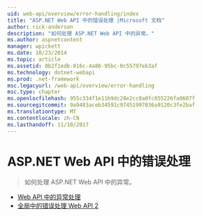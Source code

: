 ```yaml
---
uid: web-api/overview/error-handling/index
title: "ASP.NET Web API 中的错误处理 |Microsoft 文档"
author: rick-anderson
description: "如何处理 ASP.NET Web API 中的异常。"
ms.author: aspnetcontent
manager: wpickett
ms.date: 10/23/2014
ms.topic: article
ms.assetid: 0b2f1edb-816c-4a86-95bc-0c55797eb3af
ms.technology: dotnet-webapi
ms.prod: .net-framework
msc.legacyurl: /web-api/overview/error-handling
msc.type: chapter
ms.openlocfilehash: 955c334f1e11b9dc28e2cc0a0fc055226fa0607f
ms.sourcegitcommit: 9a9483aceb34591c97451997036a9120c3fe2baf
ms.translationtype: MT
ms.contentlocale: zh-CN
ms.lasthandoff: 11/10/2017
---
```

<a name="error-handling-in-aspnet-web-api"></a>ASP.NET Web API 中的错误处理
====================
> 如何处理 ASP.NET Web API 中的异常。


- [Web API 中的异常处理](exception-handling.md)
- [全局中的错误处理 Web API 2](web-api-global-error-handling.md)
